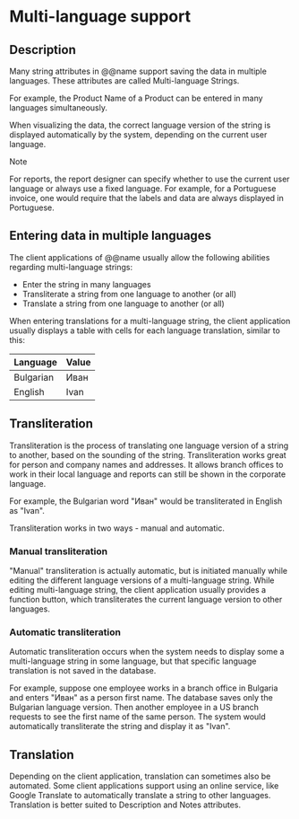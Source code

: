 # Multi-language support
 
## Description
Many string attributes in @@name support saving the data in multiple languages. These attributes are called Multi-language Strings.

For example, the Product Name of a Product can be entered in many languages simultaneously.

When visualizing the data, the correct language version of the string is displayed automatically by the system, depending on the current user language.


> [!NOTE]
> For reports, the report designer can specify whether to use the current user language or always use a fixed language.
> For example, for a Portuguese invoice, one would require that the labels and data are always displayed in Portuguese.


## Entering data in multiple languages

The client applications of @@name usually allow the following abilities regarding multi-language strings:
- Enter the string in many languages
- Transliterate a string from one language to another (or all)
- Translate a string from one language to another (or all)

When entering translations for a multi-language string, the client application usually displays a table with cells for each language translation, similar to this:

| Language | Value |
| ---- | ----- |
| Bulgarian | Иван |
| English | Ivan |


## Transliteration

Transliteration is the process of translating one language version of a string to another, based on the sounding of the string. Transliteration works great for person and company names and addresses. It allows branch offices to work in their local language and reports can still be shown in the corporate language.

For example, the Bulgarian word "Иван" would be transliterated in English as "Ivan".

Transliteration works in two ways - manual and automatic.


### Manual transliteration

"Manual" transliteration is actually automatic, but is initiated manually while editing the different language versions of a multi-language string. While editing multi-language string, the client application usually provides a function button, which transliterates the current language version to other languages.


### Automatic transliteration

Automatic transliteration occurs when the system needs to display some a multi-language string in some language, but that specific language translation is not saved in the database.

For example, suppose one employee works in a branch office in Bulgaria and enters "Иван" as a person first name. The database saves only the Bulgarian language version. Then another employee in a US branch requests to see the first name of the same person. The system would automatically transliterate the string and display it as "Ivan".


## Translation

Depending on the client application, translation can sometimes also be automated. Some client applications support using an online service, like Google Translate to automatically translate a string to other languages. Translation is better suited to Description and Notes attributes.
